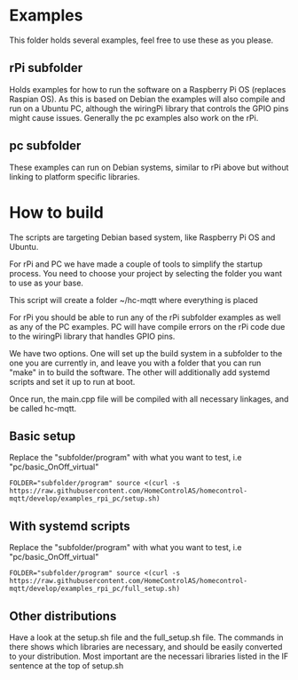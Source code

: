 # Examples
This folder holds several examples, feel free to use these as you please.

## rPi subfolder
Holds examples for how to run the software on a Raspberry Pi OS (replaces Raspian OS). As this is based on Debian the examples will also compile and run on a Ubuntu PC, although the wiringPi library that controls the GPIO pins might cause issues.
Generally the pc examples also work on the rPi.

## pc subfolder
These examples can run on Debian systems, similar to rPi above but without linking to platform specific libraries.

# How to build
The scripts are targeting Debian based system, like Raspberry Pi OS and Ubuntu.

For rPi and PC we have made a couple of tools to simplify the startup process. You need to choose your project by selecting the folder you want to use as your base.

This script will create a folder ~/hc-mqtt where everything is placed

For rPi you should be able to run any of the rPi subfolder examples as well as any of the PC examples. PC will have compile errors on the rPi code due to the wiringPi library that handles GPIO pins.

We have two options. One will set up the build system in a subfolder to the one you are currently in, and leave you with a folder that you can run "make" in to build the software. The other will additionally add systemd scripts and set it up to run at boot.

Once run, the main.cpp file will be compiled with all necessary linkages, and be called hc-mqtt.

## Basic setup
Replace the "subfolder/program" with what you want to test, i.e "pc/basic_OnOff_virtual"
```
FOLDER="subfolder/program" source <(curl -s https://raw.githubusercontent.com/HomeControlAS/homecontrol-mqtt/develop/examples_rpi_pc/setup.sh)
```

## With systemd scripts
Replace the "subfolder/program" with what you want to test, i.e "pc/basic_OnOff_virtual"
```
FOLDER="subfolder/program" source <(curl -s https://raw.githubusercontent.com/HomeControlAS/homecontrol-mqtt/develop/examples_rpi_pc/full_setup.sh)
```

## Other distributions
Have a look at the setup.sh file and the full_setup.sh file. The commands in there shows which libraries are necessary, and should be easily converted to your distribution. Most important are the necessari libraries listed in the IF sentence at the top of setup.sh
